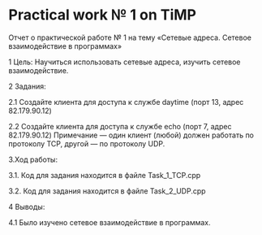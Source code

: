 # Practical work № 1 on TiMP

Отчет о практической работе № 1 на тему «Сетевые адреса. Сетевое взаимодействие в программах»

   1  Цель: Научиться использовать сетевые адреса, изучить сетевое взаимодействие.
   
   2  Задания: 
       
   2.1  Создайте клиента для доступа к службе daytime (порт 13, адрес 82.179.90.12)
   
   2.2  Создайте клиента для доступа к службе echo (порт 7, адрес 82.179.90.12) Примечание — один клиент (любой) должен работать по протоколу TCP, другой — по протоколу UDP.
   
   3.Ход работы: 
   
   3.1. Код для задания находится в файле Task_1_TCP.cpp
   
   3.2. Код для задания находится в файле Task_2_UDP.cpp

   4  Выводы:
        
   4.1  Было изучено сетевое взаимодействие в программах. 
